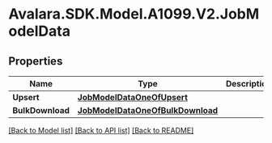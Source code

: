 # Avalara.SDK.Model.A1099.V2.JobModelData

## Properties

Name | Type | Description | Notes
------------ | ------------- | ------------- | -------------
**Upsert** | [**JobModelDataOneOfUpsert**](JobModelDataOneOfUpsert.md) |  | [optional] 
**BulkDownload** | [**JobModelDataOneOfBulkDownload**](JobModelDataOneOfBulkDownload.md) |  | [optional] 

[[Back to Model list]](../../../README.md#documentation-for-models) [[Back to API list]](../../../README.md#documentation-for-api-endpoints) [[Back to README]](../../../README.md)

